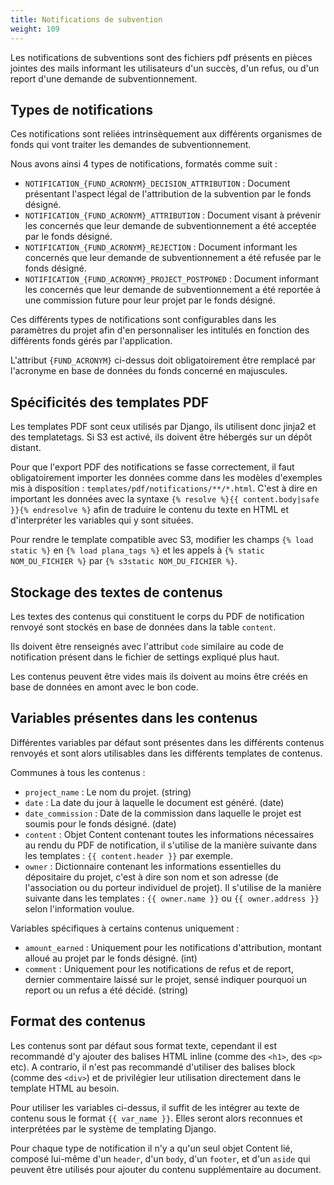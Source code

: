 ```yaml
---
title: Notifications de subvention
weight: 109
---
```


Les notifications de subventions sont des fichiers pdf présents en pièces jointes des mails informant les utilisateurs d'un succès, d'un refus, ou d'un report d'une demande de subventionnement.

## Types de notifications

Ces notifications sont reliées intrinsèquement aux différents organismes de fonds qui vont traiter les demandes de subventionnement.

Nous avons ainsi 4 types de notifications, formatés comme suit :
- `NOTIFICATION_{FUND_ACRONYM}_DECISION_ATTRIBUTION` : Document présentant l'aspect légal de l'attribution de la subvention par le fonds désigné.
- `NOTIFICATION_{FUND_ACRONYM}_ATTRIBUTION` : Document visant à prévenir les concernés que leur demande de subventionnement a été acceptée par le fonds désigné.
- `NOTIFICATION_{FUND_ACRONYM}_REJECTION` : Document informant les concernés que leur demande de subventionnement a été refusée par le fonds désigné.
- `NOTIFICATION_{FUND_ACRONYM}_PROJECT_POSTPONED` : Document informant les concernés que leur demande de subventionnement a été reportée à une commission future pour leur projet par le fonds désigné.

Ces différents types de notifications sont configurables dans les paramètres du projet afin d'en personnaliser les intitulés en fonction des différents fonds gérés par l'application.

L'attribut `{FUND_ACRONYM}` ci-dessus doit obligatoirement être remplacé par l'acronyme en base de données du fonds concerné en majuscules.

## Spécificités des templates PDF

Les templates PDF sont ceux utilisés par Django, ils utilisent donc jinja2 et des templatetags. Si S3 est activé, ils doivent être hébergés sur un dépôt distant.

Pour que l'export PDF des notifications se fasse correctement, il faut obligatoirement importer les données comme dans les modèles d'exemples mis à disposition : `templates/pdf/notifications/**/*.html`. C'est à dire en important les données avec la syntaxe `{% resolve %}{{ content.body|safe }}{% endresolve %}` afin de traduire le contenu du texte en HTML et d'interpréter les variables qui y sont situées.

Pour rendre le template compatible avec S3, modifier les champs `{% load static %}` en `{% load plana_tags %}` et les appels à `{% static NOM_DU_FICHIER %}` par `{% s3static NOM_DU_FICHIER %}`.

## Stockage des textes de contenus

Les textes des contenus qui constituent le corps du PDF de notification renvoyé sont stockés en base de données dans la table `content`.

Ils doivent être renseignés avec l'attribut `code` similaire au code de notification présent dans le fichier de settings expliqué plus haut.

Les contenus peuvent être vides mais ils doivent au moins être créés en base de données en amont avec le bon code.

## Variables présentes dans les contenus

Différentes variables par défaut sont présentes dans les différents contenus renvoyés et sont alors utilisables dans les différents templates de contenus.

Communes à tous les contenus : 
- `project_name` : Le nom du projet. (string)
- `date` : La date du jour à laquelle le document est généré. (date)
- `date_commission` : Date de la commission dans laquelle le projet est soumis pour le fonds désigné. (date)
- `content` : Objet Content contenant toutes les informations nécessaires au rendu du PDF de notification, il s'utilise de la manière suivante dans les templates : `{{ content.header }}` par exemple.
- `owner` : Dictionnaire contenant les informations essentielles du dépositaire du projet, c'est à dire son nom et son adresse (de l'association ou du porteur individuel de projet). Il s'utilise de la manière suivante dans les templates : `{{ owner.name }}` ou `{{ owner.address }}` selon l'information voulue.

Variables spécifiques à certains contenus uniquement : 
- `amount_earned` : Uniquement pour les notifications d'attribution, montant alloué au projet par le fonds désigné. (int)
- `comment` : Uniquement pour les notifications de refus et de report, dernier commentaire laissé sur le projet, sensé indiquer pourquoi un report ou un refus a été décidé. (string)

## Format des contenus

Les contenus sont par défaut sous format texte, cependant il est recommandé d'y ajouter des balises HTML inline (comme des `<h1>`, des `<p>` etc). A contrario, il n'est pas recommandé d'utiliser des balises block (comme des `<div>`) et de privilégier leur utilisation directement dans le template HTML au besoin.

Pour utiliser les variables ci-dessus, il suffit de les intégrer au texte de contenu sous le format `{{ var_name }}`. Elles seront alors reconnues et interprétées par le système de templating Django.

Pour chaque type de notification il n'y a qu'un seul objet Content lié, composé lui-même d'un `header`, d'un `body`, d'un `footer`, et d'un `aside` qui peuvent être utilisés pour ajouter du contenu supplémentaire au document.
